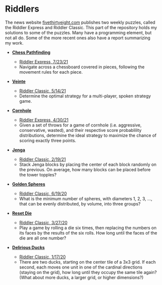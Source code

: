 # Riddlers

The news website [fivethirtyeight.com](https://fivethirtyeight.com/) publishes two weekly puzzles, called the Riddler Express and Riddler Classic. This part of the repository holds my solutions to some of the puzzles. Many have a programming element, but not all do. Some of the more recent ones also have a report summarizing my work.

- **[Chess Pathfinding](Riddlers/Chess%20/Pathfinding)**
  - [Riddler Express, 7/23/21](https://fivethirtyeight.com/features/can-you-hop-across-the-chessboard/)
  - Navigate across a chessboard covered in pieces, following the movement rules for each piece.

- **[Veinte](Riddlers/Veinte/)**
  - [Riddler Classic, 5/14/21](https://fivethirtyeight.com/features/are-you-smarter-than-a-fourth-grader/)
  - Determine the optimal strategy for a multi-player, spoken strategy game.

- **[Cornhole](Riddlers/Cornhole/)**
  - [Riddler Express, 4/30/21](https://fivethirtyeight.com/features/can-you-systematically-solve-a-friday-crossword/)
  - Given a set of throws for a game of cornhole (i.e. aggressive, conservative, wasted), and their respective score probablility distributions, determine the ideal strategy to maximize the chance of scoring exactly three points.

- **[Jenga](Riddlers/Jenga/)**
  - [Riddler Classic, 2/19/21](https://fivethirtyeight.com/features/can-you-win-riddler-jenga/)
  - Stack Jenga blocks by placing the center of each block randomly on the previous. On average, how many blocks can be placed before the tower topples?

- **[Golden Spheres](Riddlers/Golden%20Spheres/)**
  - [Riddler Classic, 6/19/20](https://fivethirtyeight.com/features/can-you-flip-the-magic-coin/)
  - What is the minimum number of spheres, with diameters 1, 2, 3, ..., that can be evenly distributed, by volume, into three groups?

- **[Reset Die](Riddlers/Reset%20Die/)**
  - [Riddler Classic, 3/27/20](https://fivethirtyeight.com/features/can-you-get-the-gloves-out-of-the-box/)
  - Play a game by rolling a die six times, then replacing the numbers on its faces by the results of the six rolls. How long until the faces of the die are all one number?

- **[Delirious Ducks](Riddlers/Delirious%20Ducks/)**
  - [Riddler Classic, 1/17/20](https://fivethirtyeight.com/features/can-you-track-the-delirious-ducks/)
  - There are two ducks, starting on the center tile of a 3x3 grid. If each second, each moves one unit in one of the cardinal directions (staying on the grid), how long until they occupy the same tile again? (What about more ducks, a larger grid, or higher dimensions?)
